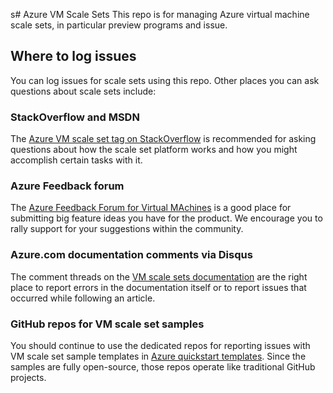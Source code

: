 s# Azure VM Scale Sets
This repo is for managing Azure virtual machine scale sets, in particular preview programs and issue.

## Where to log issues 
You can log issues for scale sets using this repo. Other places you can ask questions about scale sets include:

### StackOverflow and MSDN

The [Azure VM scale set tag on StackOverflow](http://stackoverflow.com/questions/tagged/azure-vm-scale-set) is recommended for asking questions about how the scale set platform works and how you might accomplish certain tasks with it.

### Azure Feedback forum

The [Azure Feedback Forum for Virtual MAchines](https://feedback.azure.com/forums/216843-virtual-machines) is a good place for submitting big feature ideas you have for the product. We encourage you to rally support for your suggestions within the community.

### Azure.com documentation comments via Disqus

The comment threads on the [VM scale sets documentation](https://docs.microsoft.com/azure/virtual-machine-scale-sets/) are the right place to report errors in the documentation itself or to report issues that occurred while following an article. 

### GitHub repos for VM scale set samples

You should continue to use the dedicated repos for reporting issues with VM scale set sample templates in [Azure quickstart templates](https://github.com/Azure/azure-quickstart-templates). Since the samples are fully open-source, those repos operate like traditional GitHub projects.

